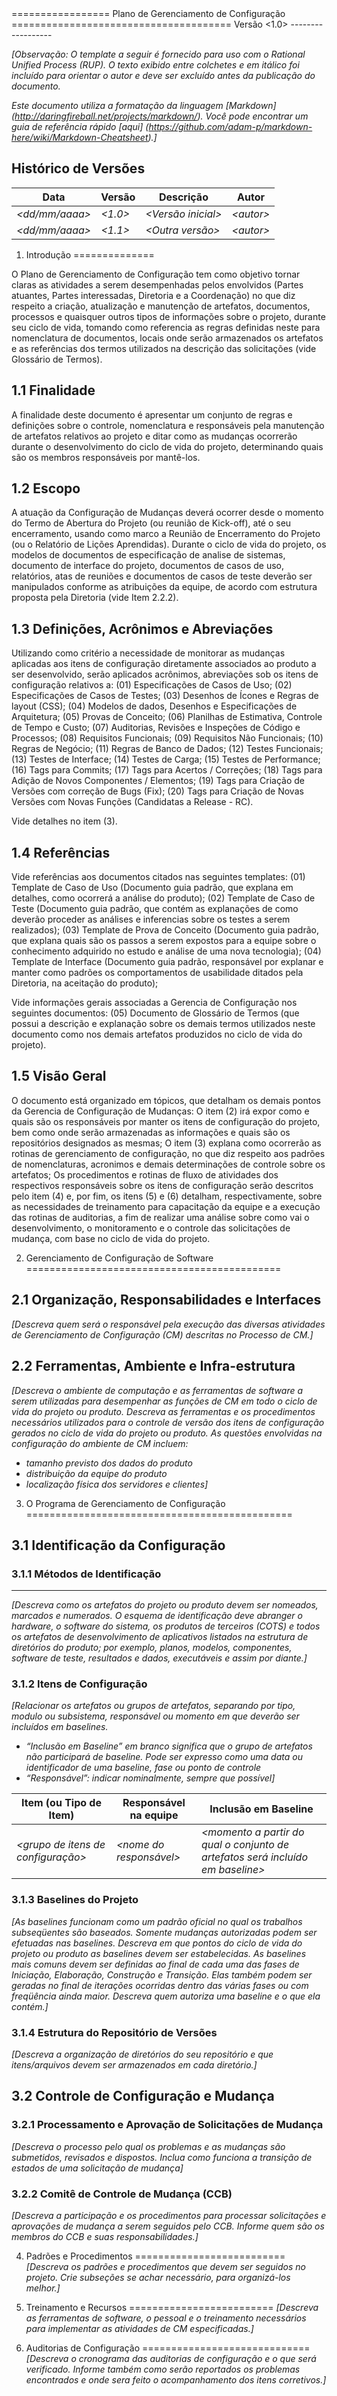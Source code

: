 <Nome do Projeto>
=================
Plano de Gerenciamento de Configuração
======================================
Versão &lt;1.0&gt;
------------------

_[Observação: O template a seguir é fornecido para uso com o Rational Unified Process (RUP).  O texto exibido entre colchetes e em itálico foi incluído para orientar o autor e deve ser excluído antes da publicação do documento._

_Este documento utiliza a formatação da linguagem [Markdown] (http://daringfireball.net/projects/markdown/). Você pode encontrar um guia de referência rápido [aqui] (https://github.com/adam-p/markdown-here/wiki/Markdown-Cheatsheet).]_

Histórico de Versões
--------------------

|Data                |Versão       |Descrição               |Autor          |
|--------------------|-------------|------------------------|---------------|
|_&lt;dd/mm/aaaa&gt;_|_&lt;1.0&gt;_|_&lt;Versão inicial&gt;_|_&lt;autor&gt;_|
|_&lt;dd/mm/aaaa&gt;_|_&lt;1.1&gt;_|_&lt;Outra versão&gt;_  |_&lt;autor&gt;_|



1. Introdução
==============

O Plano de Gerenciamento de Configuração tem como objetivo tornar claras as atividades a serem desempenhadas pelos envolvidos (Partes atuantes, Partes interessadas, Diretoria e a Coordenação) no que diz respeito a criação, atualização e manutenção de artefatos, documentos, processos e quaisquer outros tipos de informações sobre o projeto, durante seu ciclo de vida, tomando como referencia as regras definidas neste para nomenclatura de documentos, locais onde serão armazenados os artefatos e as referências dos termos utilizados na descrição das solicitações (vide Glossário de Termos).

1.1 Finalidade
---------------
A finalidade deste documento é apresentar um conjunto de regras e definições sobre o controle, nomenclatura e responsáveis pela manutenção de artefatos relativos ao projeto e ditar como as mudanças ocorrerão durante o desenvolvimento do ciclo de vida do projeto, determinando quais são os membros responsáveis por mantê-los.

1.2 Escopo
----------
A atuação da Configuração de Mudanças deverá ocorrer desde o momento do Termo de Abertura do Projeto (ou reunião de Kick-off), até o seu encerramento, usando como marco a Reunião de Encerramento do Projeto (ou o Relatório de Lições Aprendidas). Durante o ciclo de vida do projeto, os modelos de documentos de especificação de analise de sistemas, documento de interface do projeto, documentos de casos de uso, relatórios, atas de reuniões e documentos de casos de teste deverão ser manipulados conforme as atribuições da equipe, de acordo com estrutura proposta pela Diretoria (vide Item 2.2.2).

1.3 Definições, Acrônimos e Abreviações
---------------------------------------
Utilizando como critério a necessidade de monitorar as mudanças aplicadas aos itens de configuração diretamente associados ao produto a ser desenvolvido, serão aplicados acrônimos, abreviações sob os itens de configuração relativos a:
(01) Especificações de Casos de Uso;
(02) Especificações de Casos de Testes;
(03) Desenhos de Ícones e Regras de layout (CSS);
(04) Modelos de dados, Desenhos e Especificações de Arquitetura;
(05) Provas de Conceito;
(06) Planilhas de Estimativa, Controle de Tempo e Custo;
(07) Auditorias, Revisões e Inspeções de Código e Processos;
(08) Requisitos Funcionais;
(09) Requisitos Não Funcionais;
(10) Regras de Negócio;
(11) Regras de Banco de Dados;
(12) Testes Funcionais;
(13) Testes de Interface;
(14) Testes de Carga;
(15) Testes de Performance;
(16) Tags para Commits;
(17) Tags para Acertos / Correções;
(18) Tags para Adição de Novos Componentes / Elementos;
(19) Tags para Criação de Versões com correção de Bugs (Fix);
(20) Tags para Criação de Novas Versões com Novas Funções (Candidatas a Release - RC).

Vide detalhes no item (3).

1.4 Referências
---------------
Vide referências aos documentos citados nas seguintes templates:
(01) Template de Caso de Uso (Documento guia padrão, que explana em detalhes, como ocorrerá a análise do produto);
(02) Template de Caso de Teste (Documento guia padrão, que contém as explanações de como deverão proceder as análises e inferencias sobre os testes a serem realizados);
(03) Template de Prova de Conceito (Documento guia padrão, que explana quais são os passos a serem expostos para a equipe sobre o conhecimento adquirido no estudo e análise de uma nova tecnologia);
(04) Template de Interface (Documento guia padrão, responsável por explanar e manter como padrões os comportamentos de usabilidade ditados pela Diretoria, na aceitação do produto);

Vide informações gerais associadas a Gerencia de Configuração nos seguintes documentos:
(05) Documento de Glossário de Termos (que possui a descrição e explanação sobre os demais termos utilizados neste documento como nos demais artefatos produzidos no ciclo de vida do projeto).

1.5 Visão Geral
---------------
O documento está organizado em tópicos, que detalham os demais pontos da Gerencia de Configuração de Mudanças:
O item (2) irá expor como e quais são os responsáveis por manter os itens de configuração do projeto, bem como onde serão armazenadas as informações e quais são os repositórios designados as mesmas; O item (3) explana como ocorrerão as rotinas de gerenciamento de configuração, no que diz respeito aos padrões de nomenclaturas, acronimos e demais determinações de controle sobre os artefatos; Os procedimentos e rotinas de fluxo de atividades dos respectivos responsáveis sobre os itens de configuração serão descritos pelo item (4) e, por fim, os itens (5) e (6) detalham, respectivamente, sobre as necessidades de treinamento para capacitação da equipe e a execução das rotinas de auditorias, a fim de realizar uma análise sobre como vai o desenvolvimento, o monitoramento e o controle das solicitações de mudança, com base no ciclo de vida do projeto.


2. Gerenciamento de Configuração de Software
============================================

2.1 Organização, Responsabilidades e Interfaces
------------------------------------------------
_[Descreva quem será o responsável pela execução das diversas atividades de Gerenciamento de Configuração (CM) descritas no Processo de CM.]_

2.2 Ferramentas, Ambiente e Infra-estrutura
-------------------------------------------
_[Descreva o ambiente de computação e as ferramentas de software a serem utilizadas para desempenhar as funções de CM em todo o ciclo de vida do projeto ou produto._
_Descreva as ferramentas e os procedimentos necessários utilizados para o controle de versão dos itens de configuração gerados no ciclo de vida do projeto ou produto._
_As questões envolvidas na configuração do ambiente de CM incluem:_
* _tamanho previsto dos dados do produto_
* _distribuição da equipe do produto_
* _localização física dos servidores e clientes]_
 


3. O Programa de Gerenciamento de Configuração
==============================================

3.1 Identificação da Configuração
---------------------------------
### 3.1.1 Métodos de Identificação
----------------------------------
_[Descreva como os artefatos do projeto ou produto devem ser nomeados, marcados e numerados. O esquema de identificação deve abranger o hardware, o software do sistema, os produtos de terceiros (COTS) e todos os artefatos de desenvolvimento de aplicativos listados na estrutura de diretórios do produto; por exemplo, planos, modelos, componentes, software de teste, resultados e dados, executáveis e assim por diante.]_

### 3.1.2 Itens de Configuração
_[Relacionar os artefatos ou grupos de artefatos, separando por tipo, modulo ou subsistema, responsável ou momento em que deverão ser incluídos em baselines._
* _“Inclusão em Baseline” em branco significa que o grupo de artefatos não participará de baseline. Pode ser expresso como uma data ou identificador de uma baseline, fase ou ponto de controle_
* _“Responsável”: indicar nominalmente, sempre que possível]_

| Item (ou Tipo de Item)                 | Responsável na equipe	     | Inclusão em Baseline |
|----------------------------------------|-----------------------------|----------------------|
|_&lt;grupo de itens de configuração&gt;_|_&lt;nome do responsável&gt;_|_&lt;momento a partir do qual o conjunto de artefatos será incluído em baseline&gt;_|


### 3.1.3 Baselines do Projeto

_[As baselines funcionam como um padrão oficial no qual os trabalhos subseqüentes são baseados. Somente mudanças autorizadas podem ser efetuadas nas baselines._
_Descreva em que pontos do ciclo de vida do projeto ou produto as baselines devem ser estabelecidas. As baselines mais comuns devem ser definidas ao final de cada uma das fases de Iniciação, Elaboração, Construção e Transição. Elas também podem ser geradas no final de iterações ocorridas dentro das várias fases ou com freqüência ainda maior._
_Descreva quem autoriza uma baseline e o que ela contém.]_

### 3.1.4 Estrutura do Repositório de Versões
_[Descreva a organização de diretórios do seu repositório e que itens/arquivos devem ser armazenados em cada diretório.]_

3.2 Controle de Configuração e Mudança
--------------------------------------

### 3.2.1 Processamento e Aprovação de Solicitações de Mudança
_[Descreva o processo pelo qual os problemas e as mudanças são submetidos, revisados e dispostos. Inclua como funciona a transição de estados de uma solicitação de mudança]_

### 3.2.2 Comitê de Controle de Mudança (CCB)
_[Descreva a participação e os procedimentos para processar solicitações e aprovações de mudança a serem seguidos pelo CCB. Informe quem são os membros do CCB e suas responsabilidades.]_



4. Padrões e Procedimentos
==========================
_[Descreva os padrões e procedimentos que devem ser seguidos no projeto. Crie subseções se achar necessário, para organizá-los melhor.]_



5. Treinamento e Recursos
=========================
_[Descreva as ferramentas de software, o pessoal e o treinamento necessários para implementar as atividades de CM especificadas.]_



6. Auditorias de Configuração
=============================
_[Descreva o cronograma das auditorias de configuração e o que será verificado. Informe também como serão reportados os problemas encontrados e onde sera feito o acompanhamento dos itens corretivos.]_
